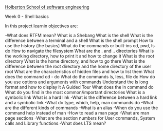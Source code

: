 [Holberton School of software engineering](https://www.holbertonschool.com)

Week 0 - Shell basics

In this project learnin objectives are:

-What does RTFM mean?
What is a Shebang
What is the shell
What is the difference between a terminal and a shell
What is the shell prompt
How to use the history (the basics)
What do the commands or built-ins cd, pwd, ls do
How to navigate the filesystem
What are the . and .. directories
What is the working directory, how to print it and how to change it
What is the root directory
What is the home directory, and how to go there
What is the difference between the root directory and the home directory of the user root
What are the characteristics of hidden files and how to list them
What does the command cd - do
What do the commands ls, less, file do
How do you use options and arguments with commands
Understand the ls long format and how to display it
A Guided Tour
What does the ln command do
What do you find in the most common/important directories
What is a symbolic link
What is a hard link
-What is the difference between a hard link and a symbolic link
-What do type, which, help, man commands do
-What are the different kinds of commands
-What is an alias
-When do you use the command help instead of man
-How to read a man page
-What are man page sections
-What are the section numbers for User commands, System calls and Library functions
-What does LTS mean?